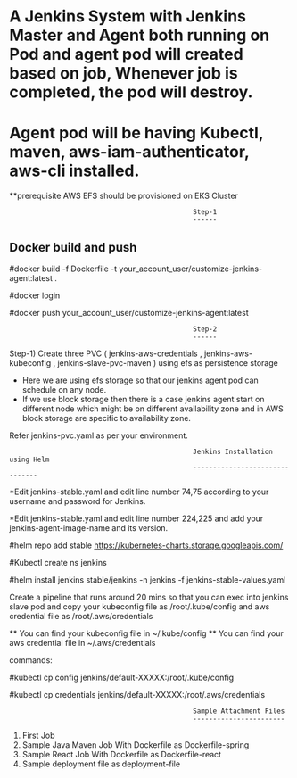 # A Jenkins System with Jenkins Master and Agent both running on Pod and agent pod will created based on job, Whenever job is completed, the pod will destroy.
# Agent pod will be having Kubectl, maven, aws-iam-authenticator, aws-cli installed.



      
**prerequisite
AWS EFS should be provisioned on EKS Cluster





                                                  Step-1
                                                  ------

Docker build and push
---------------------


#docker build -f Dockerfile -t your_account_user/customize-jenkins-agent:latest .

#docker login

#docker push your_account_user/customize-jenkins-agent:latest






                                                  Step-2
                                                  ------
                                                  

Step-1)   Create three PVC ( jenkins-aws-credentials  ,  jenkins-aws-kubeconfig  , jenkins-slave-pvc-maven ) using efs as persistence storage 

* Here we are using efs storage so that our jenkins agent pod can schedule on any node.
* If we use block storage then there is a case jenkins agent start on different node which might be on different availability zone and in AWS block storage are specific to         availability zone.

Refer jenkins-pvc.yaml as per your environment.


                                                  Jenkins Installation using Helm
                                                  -------------------------------




*Edit jenkins-stable.yaml and edit line number 74,75 according to your username and password for Jenkins.

*Edit jenkins-stable.yaml and edit line number 224,225 and add your jenkins-agent-image-name and its version.




#helm repo add stable https://kubernetes-charts.storage.googleapis.com/

#Kubectl create ns jenkins

#helm install jenkins stable/jenkins -n jenkins -f jenkins-stable-values.yaml



Create a pipeline that runs around 20 mins so that you can exec into jenkins slave pod and copy your kubeconfig file as /root/.kube/config 
        and aws credential file as /root/.aws/credentials
        
** You can find your kubeconfig file in    ~/.kube/config
** You can find your aws credential file in ~/.aws/credentials

commands:

#kubectl cp config jenkins/default-XXXXX:/root/.kube/config

#kubectl cp credentials jenkins/default-XXXXX:/root/.aws/credentials
        
      
                                                  Sample Attachment Files
                                                  -----------------------
                                                  
 1) First Job 
 2) Sample Java Maven Job With Dockerfile as Dockerfile-spring
 3) Sample React Job With Dockerfile as Dockerfile-react
 4) Sample deployment file as deployment-file
 
